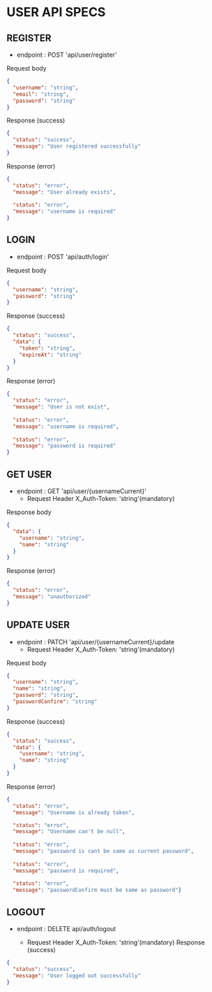 # USER API SPECS

## REGISTER
- endpoint : POST 'api/user/register'

Request body
```json
{
  "username": "string",
  "email": "string",
  "password": "string"
}

```
Response (success)
```json
{
  "status": "success",
  "message": "User registered successfully"
}
```
Response (error)
```json
{
  "status": "error",
  "message": "User already exists",
  
  "status": "error",
  "message": "username is required"
}
```
## LOGIN

- endpoint : POST 'api/auth/login'

Request body
```json
{
  "username": "string",
  "password": "string"
}

```
Response (success)

```json
{
  "status": "success",
  "data": {
    "token": "string",
    "expireAt": "string"
  }
}
```
Response (error)
```json
{
  "status": "error",
  "message": "User is not exist",
  
  "status": "error",
  "message": "username is required",
  
  "status": "error",
  "message": "password is required"
}
```

## GET USER

- endpoint : GET 'api/user/{usernameCurrent}'
  - Request Header
   X_Auth-Token: 'string'(mandatory)

Response body

```json
{
  "data": {
    "username": "string",
    "name": "string"
  }
}
```
Response (error)
```json
{
  "status": "error",
  "message": "unauthorized"
}
```

## UPDATE USER

- endpoint : PATCH 'api/user/{usernameCurrent}/update
  - Request Header
   X_Auth-Token: 'string'(mandatory)

Request body
```json
{
  "username": "string",
  "name": "string", 
  "password": "string",
  "passwordConfirm": "string"
}

```
Response (success)

```json
{
  "status": "success",
  "data": {
    "username": "string",
    "name": "string"
  }
}

```
Response (error)
```json
{
  "status": "error",
  "message": "Username is already taken",

  "status": "error",
  "message": "Username can't be null",
  
  "status": "error",
  "message": "password is cant be same as current password",
  
  "status": "error",
  "message": "password is required",
  
  "status": "error",
  "message": "passwordConfirm must be same as password"}
```
## LOGOUT
- endpoint : DELETE api/auth/logout

    - Request Header
     X_Auth-Token: 'string'(mandatory)
Response (success)
```json
{
  "status": "success",
  "message": "User logged out successfully"
}
```